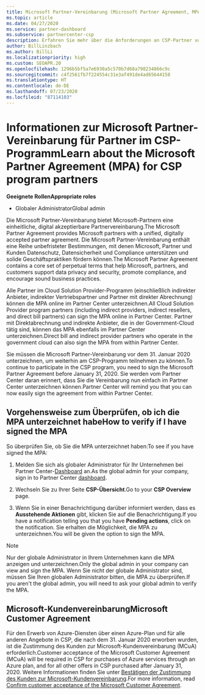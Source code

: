 ```yaml
---
title: Microsoft Partner-Vereinbarung (Microsoft Partner Agreement, MPA) für CSP
ms.topic: article
ms.date: 04/27/2020
ms.service: partner-dashboard
ms.subservice: partnercenter-csp
description: Erfahren Sie mehr über die Anforderungen an CSP-Partner von Microsoft, um diese einheitliche, digital akzeptierbare Microsoft Partner-Vereinbarung zu überprüfen und zu signieren.
author: BillLinzbach
ms.author: BillLi
ms.localizationpriority: high
ms.custom: SEOAPR.20
ms.openlocfilehash: 1296b5bf5a7e6930a5c570b7d68a798234866c9c
ms.sourcegitcommit: c4f2561fb7f224554c31e3af491de4ad65644158
ms.translationtype: HT
ms.contentlocale: de-DE
ms.lasthandoff: 07/23/2020
ms.locfileid: "87114103"
---
```

# <a name="learn-about-the-microsoft-partner-agreement-mpa-for-csp-program-partners"></a><span data-ttu-id="22b4f-103">Informationen zur Microsoft Partner-Vereinbarung für Partner im CSP-Programm</span><span class="sxs-lookup"><span data-stu-id="22b4f-103">Learn about the Microsoft Partner Agreement (MPA) for CSP program partners</span></span>

<span data-ttu-id="22b4f-104">**Geeignete Rollen**</span><span class="sxs-lookup"><span data-stu-id="22b4f-104">**Appropriate roles**</span></span>

- <span data-ttu-id="22b4f-105">Globaler Administrator</span><span class="sxs-lookup"><span data-stu-id="22b4f-105">Global admin</span></span>

<span data-ttu-id="22b4f-106">Die Microsoft Partner-Vereinbarung bietet Microsoft-Partnern eine einheitliche, digital akzeptierbare Partnervereinbarung.</span><span class="sxs-lookup"><span data-stu-id="22b4f-106">The Microsoft Partner Agreement provides Microsoft partners with a unified, digitally accepted partner agreement.</span></span> <span data-ttu-id="22b4f-107">Die Microsoft Partner-Vereinbarung enthält eine Reihe unbefristeter Bestimmungen, mit denen Microsoft, Partner und Kunden Datenschutz, Datensicherheit und Compliance unterstützen und solide Geschäftspraktiken fördern können.</span><span class="sxs-lookup"><span data-stu-id="22b4f-107">The Microsoft Partner Agreement contains a core set of perpetual terms that help Microsoft, partners, and customers support data privacy and security, promote compliance, and encourage sound business practices.</span></span>

<span data-ttu-id="22b4f-108">Alle Partner im Cloud Solution Provider-Programm (einschließlich indirekter Anbieter, indirekter Vertriebspartner und Partner mit direkter Abrechnung) können die MPA online im Partner Center unterzeichnen.</span><span class="sxs-lookup"><span data-stu-id="22b4f-108">All Cloud Solution Provider program partners (including indirect providers, indirect resellers, and direct bill partners) can sign the MPA online in Partner Center.</span></span> <span data-ttu-id="22b4f-109">Partner mit Direktabrechnung und indirekte Anbieter, die in der Government-Cloud tätig sind, können das MPA ebenfalls im Partner Center unterzeichnen.</span><span class="sxs-lookup"><span data-stu-id="22b4f-109">Direct bill and indirect provider partners who operate in the government cloud can also sign the MPA from within Partner Center.</span></span>

<span data-ttu-id="22b4f-110">Sie müssen die Microsoft Partner-Vereinbarung vor dem 31. Januar 2020 unterzeichnen, um weiterhin am CSP-Programm teilnehmen zu können.</span><span class="sxs-lookup"><span data-stu-id="22b4f-110">To continue to participate in the CSP program, you need to sign the Microsoft Partner Agreement before January 31, 2020.</span></span> <span data-ttu-id="22b4f-111">Sie werden vom Partner Center daran erinnert, dass Sie die Vereinbarung nun einfach im Partner Center unterzeichnen können.</span><span class="sxs-lookup"><span data-stu-id="22b4f-111">Partner Center will remind you that you can now easily sign the agreement from within Partner Center.</span></span>

## <a name="how-to-verify-if-i-have-signed-the-mpa"></a><span data-ttu-id="22b4f-112">Vorgehensweise zum Überprüfen, ob ich die MPA unterzeichnet habe</span><span class="sxs-lookup"><span data-stu-id="22b4f-112">How to verify if I have signed the MPA</span></span>

<span data-ttu-id="22b4f-113">So überprüfen Sie, ob Sie die MPA unterzeichnet haben:</span><span class="sxs-lookup"><span data-stu-id="22b4f-113">To see if you have signed the MPA:</span></span>

1. <span data-ttu-id="22b4f-114">Melden Sie sich als globaler Administrator für Ihr Unternehmen bei Partner Center-[Dashboard](https://partner.microsoft.com/dashboard/home) an.</span><span class="sxs-lookup"><span data-stu-id="22b4f-114">As the global admin for your company, sign in to Partner Center [dashboard](https://partner.microsoft.com/dashboard/home).</span></span>

2. <span data-ttu-id="22b4f-115">Wechseln Sie zu Ihrer Seite **CSP-Übersicht**.</span><span class="sxs-lookup"><span data-stu-id="22b4f-115">Go to your **CSP Overview** page.</span></span>

3. <span data-ttu-id="22b4f-116">Wenn Sie in einer Benachrichtigung darüber informiert werden, dass es **Ausstehende Aktionen** gibt, klicken Sie auf die Benachrichtigung.</span><span class="sxs-lookup"><span data-stu-id="22b4f-116">If you have a notification telling you that you have **Pending actions**, click on the notification.</span></span> <span data-ttu-id="22b4f-117">Sie erhalten die Möglichkeit, die MPA zu unterzeichnen.</span><span class="sxs-lookup"><span data-stu-id="22b4f-117">You will be given the option to sign the MPA.</span></span>

>[!NOTE]
><span data-ttu-id="22b4f-118">Nur der globale Administrator in Ihrem Unternehmen kann die MPA anzeigen und unterzeichnen.</span><span class="sxs-lookup"><span data-stu-id="22b4f-118">Only the global admin in your company can view and sign the MPA.</span></span> <span data-ttu-id="22b4f-119">Wenn Sie nicht der globale Administrator sind, müssen Sie Ihren globalen Administrator bitten, die MPA zu überprüfen.</span><span class="sxs-lookup"><span data-stu-id="22b4f-119">If you aren't the global admin, you will need to ask your global admin to verify the MPA.</span></span>

## <a name="microsoft-customer-agreement"></a><span data-ttu-id="22b4f-120">Microsoft-Kundenvereinbarung</span><span class="sxs-lookup"><span data-stu-id="22b4f-120">Microsoft Customer Agreement</span></span>

<span data-ttu-id="22b4f-121">Für den Erwerb von Azure-Diensten über einen Azure-Plan und für alle anderen Angebote in CSP, die nach dem 31. Januar 2020 erworben wurden, ist die Zustimmung des Kunden zur Microsoft-Kundenvereinbarung (MCuA) erforderlich.</span><span class="sxs-lookup"><span data-stu-id="22b4f-121">Customer acceptance of the Microsoft Customer Agreement (MCuA) will be required in CSP for purchases of Azure services through an Azure plan, and for all other offers in CSP purchased after January 31, 2020.</span></span> <span data-ttu-id="22b4f-122">Weitere Informationen finden Sie unter [Bestätigen der Zustimmung des Kunden zur Microsoft-Kundenvereinbarung](confirm-customer-agreement.md).</span><span class="sxs-lookup"><span data-stu-id="22b4f-122">For more information, read [Confirm customer acceptance of the Microsoft Customer Agreement](confirm-customer-agreement.md).</span></span>